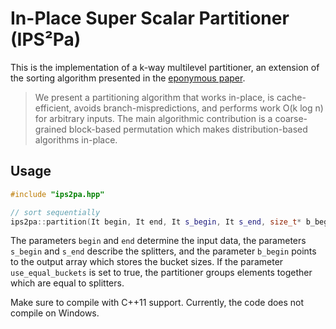 # In-Place Super Scalar Partitioner (IPS²Pa)

This is the implementation of a k-way multilevel partitioner, an extension of the sorting algorithm presented in the [eponymous paper](https://arxiv.org/abs/1705.02257). 

> We present a partitioning algorithm that works in-place, is
> cache-efficient, avoids branch-mispredictions, and performs work O(k log n) for
> arbitrary inputs. The main algorithmic contribution is a coarse-grained block-based permutation which makes distribution-based algorithms in-place.

## Usage

```C++
#include "ips2pa.hpp"

// sort sequentially
ips2pa::partition(It begin, It end, It s_begin, It s_end, size_t* b_begin, bool use_equal_buckets[, Comp comp, std::ptrdiff_t seed])
```

The parameters `begin` and `end` determine the input data, the parameters `s_begin` and `s_end` describe the splitters, and the parameter `b_begin` points to the output array which stores the bucket sizes. If the parameter `use_equal_buckets` is set to true, the partitioner groups elements together which are equal to splitters.

Make sure to compile with C++11 support. Currently, the code does not compile on Windows.